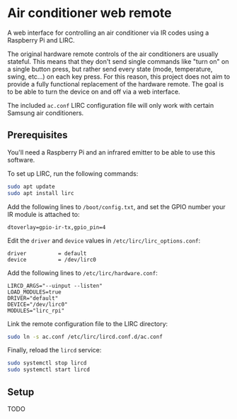 # Air conditioner web remote

A web interface for controlling an air conditioner via IR codes using a Raspberry Pi and LIRC.

The original hardware remote controls of the air conditioners are usually stateful. This means that they don't send
single commands like "turn on" on a single button press, but rather send every state (mode, temperature, swing, etc...)
on each key press. For this reason, this project does not aim to provide a fully functional replacement of the hardware
remote. The goal is to be able to turn the device on and off via a web interface.

The included `ac.conf` LIRC configuration file will only work with certain Samsung air conditioners.

## Prerequisites

You'll need a Raspberry Pi and an infrared emitter to be able to use this software.

To set up LIRC, run the following commands:

```bash
sudo apt update
sudo apt install lirc
```

Add the following lines to `/boot/config.txt`, and set the GPIO number your IR module is attached to:

```
dtoverlay=gpio-ir-tx,gpio_pin=4
```

Edit the `driver` and `device` values in `/etc/lirc/lirc_options.conf`:

```
driver          = default
device          = /dev/lirc0
```

Add the following lines to `/etc/lirc/hardware.conf`:

```
LIRCD_ARGS="--uinput --listen"
LOAD_MODULES=true
DRIVER="default"
DEVICE="/dev/lirc0"
MODULES="lirc_rpi"
```

Link the remote configuration file to the LIRC directory:

```bash
sudo ln -s ac.conf /etc/lirc/lircd.conf.d/ac.conf
```

Finally, reload the `lircd` service:

```bash
sudo systemctl stop lircd
sudo systemctl start lircd
```

## Setup

TODO

